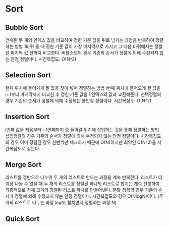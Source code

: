 # Sort

## Bubble Sort

연속된 두 개의 인덱스 값을 비교하여 정한 기준 값을 뒤로 넘기는 과정을 반복하여 정렬하는 방법
1바퀴 돌 때 정한 기준 값이 가장 마지막으로 가지고 그 다음 바퀴에서는 정렬된 마지막 값 전까지 비교한다.
버블소트의 경우 기존의 순서가 정렬에 의해 수정되지 않는 안정 정렬이다.
시간복잡도: O(N^2)

## Selection Sort

현재 위치에 들어가게 될 값을 찾아 넣어 정렬하는 방법
i번째 위치에 들어오게 될 값을 i+1부터 마지막까지 비교한 후 정한 기준 값을 i 인덱스의 값과 교환해준다.
선택정렬의 경우 기존의 순서가 정렬에 의해 수정되는 불안정 정렬이다.
시간복잡도: O(N^2)

## Insertion Sort

i번째 값을 처음부터 i-1번째까지 중 들어갈 위치에 삽입하는 것을 통해 정렬하는 방법
삽입정렬의 경우 기존의 순서가 정렬에 의해 수정되지 않는 안정 정렬이다.
시간복잡도의 경우 이미 정렬된 경우 한번씩만 체크하기 때문에 O(N)이지만 최악인 O(N^2)을 시간복잡도로 갖는다.

## Merge Sort

리스트를 절반으로 나누어 두 개의 리스트로 만드는 과정을 계속 반복한다. 리스트가 더 이상 나눌 수 없을 때 두 개의 리스트를 정렬된 하나의 리스트로 합치는 계속 진행하여 최종적으로 전체 크기의 정렬된 리스트 하나를 만들어낸다.
분할 정복의 경우 기존의 순서가 정렬에 의해 수정되지 않는 안정 정렬이다.
시간복잡도의 경우 O(NlogN)이다. (두개의 리스트로 나누는 과정 logN, 합치면서 정렬하는 과정 N)

## Quick Sort